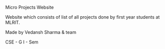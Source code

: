 Micro Projects Website

Website which consists of list of all projects done by first year students at MLRIT.

Made by Vedansh Sharma & team

CSE - G
I - Sem
